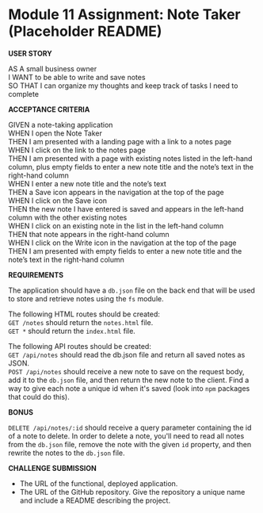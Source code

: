 # Module 11 Assignment: Note Taker (Placeholder README)

**USER STORY**

AS A small business owner  
I WANT to be able to write and save notes  
SO THAT I can organize my thoughts and keep track of tasks I need to complete  

**ACCEPTANCE CRITERIA**

GIVEN a note-taking application  
WHEN I open the Note Taker  
THEN I am presented with a landing page with a link to a notes page  
WHEN I click on the link to the notes page  
THEN I am presented with a page with existing notes listed in the left-hand column, plus empty fields to enter a new note title and the note’s text in the right-hand column  
WHEN I enter a new note title and the note’s text  
THEN a Save icon appears in the navigation at the top of the page  
WHEN I click on the Save icon  
THEN the new note I have entered is saved and appears in the left-hand column with the other existing notes  
WHEN I click on an existing note in the list in the left-hand column  
THEN that note appears in the right-hand column  
WHEN I click on the Write icon in the navigation at the top of the page  
THEN I am presented with empty fields to enter a new note title and the note’s text in the right-hand column  

**REQUIREMENTS**

The application should have a `db.json` file on the back end that will be used to store and retrieve notes using the `fs` module.

The following HTML routes should be created:  
`GET /notes` should return the `notes.html` file.  
`GET *` should return the `index.html` file.

The following API routes should be created:  
`GET /api/notes` should read the db.json file and return all saved notes as JSON.  
`POST /api/notes` should receive a new note to save on the request body, add it to the `db.json` file, and then return the new note to the client. Find a way to give each note a unique id when it's saved (look into `npm` packages that could do this).

**BONUS**

`DELETE /api/notes/:id` should receive a query parameter containing the id of a note to delete. In order to delete a note, you'll need to read all notes from the `db.json` file, remove the note with the given `id` property, and then rewrite the notes to the `db.json` file.

**CHALLENGE SUBMISSION**

- The URL of the functional, deployed application.
- The URL of the GitHub repository. Give the repository a unique name and include a README describing the project.